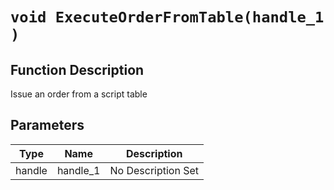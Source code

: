 # `void ExecuteOrderFromTable(handle_1 )`
## Function Description
Issue an order from a script table
## Parameters
Type|Name|Description
--|--|--
handle|handle_1|No Description Set
